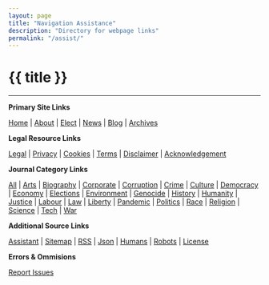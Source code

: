 ```yaml
---
layout: page
title: "Navigation Assistance"
description: "Directory for webpage links"
permalink: "/assist/"
---
```


# {{ title }}

---

**Primary Site Links**

<section>

[Home](https://kiri-vadivelu.ca) |
[About](https://kiri-vadivelu.ca/pages/about) |
[Elect](https://kiri-vadivelu.ca/pages/elect) |
[News](https://kiri-vadivelu.ca/pages/news) |
[Blog](https://kiri-vadivelu.ca/journals) |
[Archives](https://kiri-vadivelu.ca/archives)

</section>

**Legal Resource Links**

<section>

[Legal](https://kiri-vadivelu.ca/legal) |
[Privacy](https://kiri-vadivelu.ca/legal/privacy) |
[Cookies](https://kiri-vadivelu.ca/legal/cookies) |
[Terms](https://kiri-vadivelu.ca/legal/terms) |
[Disclaimer](https://kiri-vadivelu.ca/legal/disclaimer) |
[Acknowledgement](https://kiri-vadivelu.ca/legal/acknowledge)

</section>

**Journal Category Links**

<section>

[All](https://kiri-vadivelu.ca/journals) |
[Arts](https://kiri-vadivelu.ca/arts/) |
[Biography](https://kiri-vadivelu.ca/biography/) |
[Corporate](https://kiri-vadivelu.ca/corporate/) |
[Corruption](https://kiri-vadivelu.ca/corruption/) |
[Crime](https://kiri-vadivelu.ca/crime/) |
[Culture](https://kiri-vadivelu.ca/culture/) |
[Democracy](https://kiri-vadivelu.ca/democracy/) |
[Economy](https://kiri-vadivelu.ca/economy/) |
[Elections](https://kiri-vadivelu.ca/elections/) |
[Environment](https://kiri-vadivelu.ca/environment/) |
[Genocide](https://kiri-vadivelu.ca/genocide/) |
[History](https://kiri-vadivelu.ca/history/) |
[Humanity](https://kiri-vadivelu.ca/humanity/) |
[Justice](https://kiri-vadivelu.ca/justice/) |
[Labour](https://kiri-vadivelu.ca/labour/) |
[Law](https://kiri-vadivelu.ca/law/) |
[Liberty](https://kiri-vadivelu.ca/liberty/) |
[Pandemic](https://kiri-vadivelu.ca/pandemic/) |
[Politics](https://kiri-vadivelu.ca/politics/) |
[Race](https://kiri-vadivelu.ca/race/) |
[Religion](https://kiri-vadivelu.ca/religion/) |
[Science](https://kiri-vadivelu.ca/science/) |
[Tech](https://kiri-vadivelu.ca/tech/) |
[War](https://kiri-vadivelu.ca/war/)

</section>

**Additional Source Links**

<section>

[Assistant](https://kiri-vadivelu.ca/assistant) |
[Sitemap](https://kiri-vadivelu.ca/sitemap.xml) |
[RSS](https://kiri-vadivelu.ca/feed.xml) |
[Json](https://kiri-vadivelu.ca/feed.json) |
[Humans](https://kiri-vadivelu.ca/humans.txt) |
[Robots](https://kiri-vadivelu.ca/robots.txt) |
[License](https://kiri-vadivelu.ca/license.txt)

</section>

**Errors & Ommisions**

<section>

<p>
<a href="mailto:report@kiri-vadivelu.ca">Report Issues</a>
<p>

</section>
